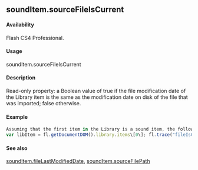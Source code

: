 ## soundItem.sourceFileIsCurrent

#### Availability

Flash CS4 Professional.

#### Usage

soundItem.sourceFileIsCurrent

#### Description

Read-only property: a Boolean value of true if the file modification date of the Library item is the same as the modification date on disk of the file that was imported; false otherwise.

#### Example

```javascript
Assuming that the first item in the Library is a sound item, the following code displays "true" if the file that was imported has not been modified on disk since it was imported.
var libItem = fl.getDocumentDOM().library.items\[0\]; fl.trace("fileIsCurrent = "+ libItem.sourceFileIsCurrent);

```
#### See also

[soundItem.fileLastModifiedDate](#_bookmark834), [soundItem.sourceFilePath](#soundItem.sourceFilePath)

<span id="soundItem.sourceFilePath" class="anchor"></span>
